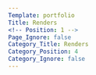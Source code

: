 ```yaml
---
Template: portfolio
Title: Renders
<!-- Position: 1 -->
Page_Ignore: false
Category_Title: Renders
Category_Position: 4
Category_Ignore: false
---
```

